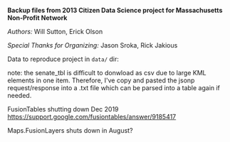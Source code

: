 **Backup files from 2013 Citizen Data Science project for Massachusetts Non-Profit Network**

*Authors:*
Will Sutton, Erick Olson

*Special Thanks for Organizing:*
Jason Sroka, Rick Jakious

Data to reproduce project in `data/` dir:

note: the senate_tbl is difficult to donwload as csv due to large KML elements in one item. Therefore, I've copy and pasted the jsonp request/response into a .txt file which can be parsed into a table again if needed.

FusionTables shutting down Dec 2019
https://support.google.com/fusiontables/answer/9185417

Maps.FusionLayers shuts down in August?

